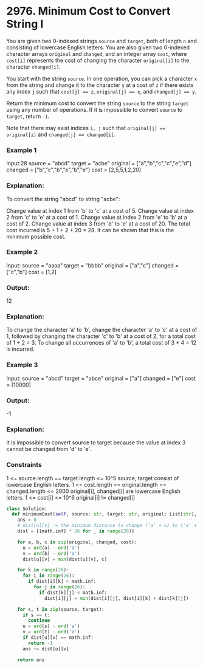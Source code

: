 # 2976. Minimum Cost to Convert String I
You are given two 0-indexed strings `source` and `target`, both of length `n` and consisting of lowercase English letters. You are also given two 0-indexed character arrays `original` and `changed`, and an integer array `cost`, where `cost[i]` represents the cost of changing the character `original[i]` to the character `changed[i]`.

You start with the string `source`. In one operation, you can pick a character `x` from the string and change it to the character `y` at a cost of `z` if there exists any index `j` such that `cost[j] == z`, `original[j] == x`, and `changed[j] == y`.

Return the minimum cost to convert the string `source` to the string `target` using any number of operations. If it is impossible to convert `source` to `target`, return `-1`.

Note that there may exist indices `i, j` such that `original[j] == original[i]` and `changed[j] == changed[i]`.

### Example 1

Input:28
source = "abcd"
target = "acbe"
original = ["a","b","c","c","e","d"]
changed = ["b","c","b","e","b","e"]
cost = [2,5,5,1,2,20]

###  Explanation:
To convert the string "abcd" to string "acbe":

Change value at index 1 from 'b' to 'c' at a cost of 5.
Change value at index 2 from 'c' to 'e' at a cost of 1.
Change value at index 2 from 'e' to 'b' at a cost of 2.
Change value at index 3 from 'd' to 'e' at a cost of 20.
The total cost incurred is 5 + 1 + 2 + 20 = 28.
It can be shown that this is the minimum possible cost.


### Example 2
Input:
source = "aaaa"
target = "bbbb"
original = ["a","c"]
changed = ["c","b"]
cost = [1,2]

### Output:
12

### Explanation:
To change the character 'a' to 'b', change the character 'a' to 'c' at a cost of 1, followed by changing the character 'c' to 'b' at a cost of 2, for a total cost of 1 + 2 = 3. To change all occurrences of 'a' to 'b', a total cost of 3 * 4 = 12 is incurred.

### Example 3
Input:
source = "abcd"
target = "abce"
original = ["a"]
changed = ["e"]
cost = [10000]

### Output:
-1

### Explanation:
It is impossible to convert source to target because the value at index 3 cannot be changed from 'd' to 'e'.

### Constraints
1 <= source.length == target.length <= 10^5
source, target consist of lowercase English letters.
1 <= cost.length == original.length == changed.length <= 2000
original[i], changed[i] are lowercase English letters.
1 <= cost[i] <= 10^6
original[i] != changed[i]


```python 
class Solution:
  def minimumCost(self, source: str, target: str, original: List[str], changed: List[str], cost: List[int]) -> int:
    ans = 0
    # dist[u][v] := the minimum distance to change ('a' + u) to ('a' + v)
    dist = [[math.inf] * 26 for _ in range(26)]

    for a, b, c in zip(original, changed, cost):
      u = ord(a) - ord('a')
      v = ord(b) - ord('a')
      dist[u][v] = min(dist[u][v], c)

    for k in range(26):
      for i in range(26):
        if dist[i][k] < math.inf:
          for j in range(26):
            if dist[k][j] < math.inf:
              dist[i][j] = min(dist[i][j], dist[i][k] + dist[k][j])

    for s, t in zip(source, target):
      if s == t:
        continue
      u = ord(s) - ord('a')
      v = ord(t) - ord('a')
      if dist[u][v] == math.inf:
        return -1
      ans += dist[u][v]

    return ans
```
